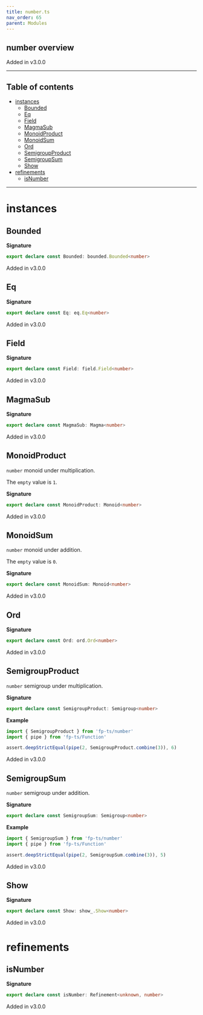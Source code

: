 ```yaml
---
title: number.ts
nav_order: 65
parent: Modules
---
```


## number overview

Added in v3.0.0

---

<h2 class="text-delta">Table of contents</h2>

- [instances](#instances)
  - [Bounded](#bounded)
  - [Eq](#eq)
  - [Field](#field)
  - [MagmaSub](#magmasub)
  - [MonoidProduct](#monoidproduct)
  - [MonoidSum](#monoidsum)
  - [Ord](#ord)
  - [SemigroupProduct](#semigroupproduct)
  - [SemigroupSum](#semigroupsum)
  - [Show](#show)
- [refinements](#refinements)
  - [isNumber](#isnumber)

---

# instances

## Bounded

**Signature**

```ts
export declare const Bounded: bounded.Bounded<number>
```

Added in v3.0.0

## Eq

**Signature**

```ts
export declare const Eq: eq.Eq<number>
```

Added in v3.0.0

## Field

**Signature**

```ts
export declare const Field: field.Field<number>
```

Added in v3.0.0

## MagmaSub

**Signature**

```ts
export declare const MagmaSub: Magma<number>
```

Added in v3.0.0

## MonoidProduct

`number` monoid under multiplication.

The `empty` value is `1`.

**Signature**

```ts
export declare const MonoidProduct: Monoid<number>
```

Added in v3.0.0

## MonoidSum

`number` monoid under addition.

The `empty` value is `0`.

**Signature**

```ts
export declare const MonoidSum: Monoid<number>
```

Added in v3.0.0

## Ord

**Signature**

```ts
export declare const Ord: ord.Ord<number>
```

Added in v3.0.0

## SemigroupProduct

`number` semigroup under multiplication.

**Signature**

```ts
export declare const SemigroupProduct: Semigroup<number>
```

**Example**

```ts
import { SemigroupProduct } from 'fp-ts/number'
import { pipe } from 'fp-ts/Function'

assert.deepStrictEqual(pipe(2, SemigroupProduct.combine(3)), 6)
```

Added in v3.0.0

## SemigroupSum

`number` semigroup under addition.

**Signature**

```ts
export declare const SemigroupSum: Semigroup<number>
```

**Example**

```ts
import { SemigroupSum } from 'fp-ts/number'
import { pipe } from 'fp-ts/Function'

assert.deepStrictEqual(pipe(2, SemigroupSum.combine(3)), 5)
```

Added in v3.0.0

## Show

**Signature**

```ts
export declare const Show: show_.Show<number>
```

Added in v3.0.0

# refinements

## isNumber

**Signature**

```ts
export declare const isNumber: Refinement<unknown, number>
```

Added in v3.0.0
